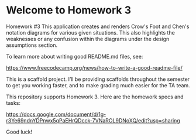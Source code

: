# Welcome to Homework 3

Homework #3
This application creates and renders Crow's Foot and Chen's notation diagrams for various given situations. This also highlights the weaknesses or any confusion within the diagrams under the design assumptions section.

To learn more about writing good README.md files, see:

<https://www.freecodecamp.org/news/how-to-write-a-good-readme-file/>

This is a scaffold project. I’ll be providing scaffolds throughout the
semester to get you working faster, and to make grading much easier for
the TA team.

This repository supports Homework 3. Here are the homework specs and
tasks:

<https://docs.google.com/document/d/1g-r3Ye69ndnYDPnwx5qPaEHrQDcck-7VNaROL9DNoXQ/edit?usp=sharing>

Good luck!

